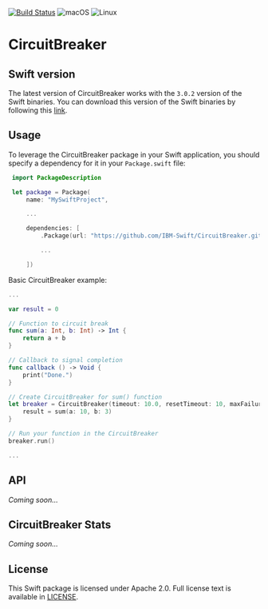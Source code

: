 [![Build Status](https://travis-ci.org/IBM-Swift/CircuitBreaker.svg?branch=master)](https://travis-ci.org/IBM-Swift/CircuitBreaker)
![macOS](https://img.shields.io/badge/os-macOS-green.svg?style=flat)
![Linux](https://img.shields.io/badge/os-linux-green.svg?style=flat)

# CircuitBreaker

## Swift version
The latest version of CircuitBreaker works with the `3.0.2` version of the Swift binaries. You can download this version of the Swift binaries by following this [link](https://swift.org/download/#releases).

## Usage
To leverage the CircuitBreaker package in your Swift application, you should specify a dependency for it in your `Package.swift` file:

```swift
 import PackageDescription

 let package = Package(
     name: "MySwiftProject",

     ...

     dependencies: [
         .Package(url: "https://github.com/IBM-Swift/CircuitBreaker.git", majorVersion: 0, minor: 0),

         ...

     ])
 ```
 
 Basic CircuitBreaker example:
 
 ```swift
 ...
 
 var result = 0
 
 // Function to circuit break
 func sum(a: Int, b: Int) -> Int {
     return a + b
 }
 
 // Callback to signal completion
 func callback () -> Void {
     print("Done.")
 }
 
 // Create CircuitBreaker for sum() function
 let breaker = CircuitBreaker(timeout: 10.0, resetTimeout: 10, maxFailures: 2, callback: callback) {
     result = sum(a: 10, b: 3)
 }
 
 // Run your function in the CircuitBreaker
 breaker.run()
 
...
```
## API
*Coming soon...*

## CircuitBreaker Stats
*Coming soon...*

## License
This Swift package is licensed under Apache 2.0. Full license text is available in [LICENSE](LICENSE).
